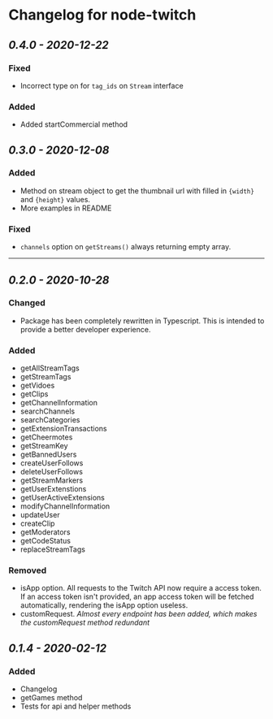 # Changelog for node-twitch

## *0.4.0 - 2020-12-22*

### Fixed
  - Incorrect type on for `tag_ids` on `Stream` interface

### Added
  - Added startCommercial method

## *0.3.0 - 2020-12-08*

### Added
  - Method on stream object to get the thumbnail url with filled in `{width}` and `{height}` values.
  - More examples in README

### Fixed
  - `channels` option on `getStreams()` always returning empty array.

---

## *0.2.0 - 2020-10-28*

### Changed
  - Package has been completely rewritten in Typescript. This is intended to provide a better developer experience.

### Added
  - getAllStreamTags
  - getStreamTags
  - getVidoes
  - getClips
  - getChannelInformation
  - searchChannels
  - searchCategories
  - getExtensionTransactions
  - getCheermotes
  - getStreamKey
  - getBannedUsers
  - createUserFollows
  - deleteUserFollows
  - getStreamMarkers
  - getUserExtenstions
  - getUserActiveExtensions
  - modifyChannelInformation
  - updateUser
  - createClip
  - getModerators
  - getCodeStatus
  - replaceStreamTags

### Removed
  - isApp option. All requests to the Twitch API now require a access token. If an access token isn't provided, an app access token will be fetched automatically, rendering the isApp option useless.
  - customRequest. *Almost every endpoint has been added, which makes the customRequest method redundant*

## *0.1.4 - 2020-02-12*

### Added
 - Changelog
 - getGames method
 - Tests for api and helper methods